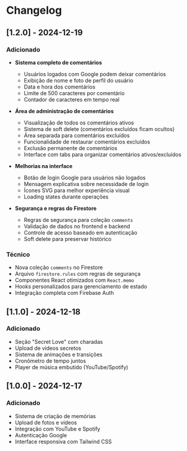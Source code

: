 # Changelog

## [1.2.0] - 2024-12-19

### Adicionado
- **Sistema completo de comentários**
  - Usuários logados com Google podem deixar comentários
  - Exibição de nome e foto de perfil do usuário
  - Data e hora dos comentários
  - Limite de 500 caracteres por comentário
  - Contador de caracteres em tempo real

- **Área de administração de comentários**
  - Visualização de todos os comentários ativos
  - Sistema de soft delete (comentários excluídos ficam ocultos)
  - Área separada para comentários excluídos
  - Funcionalidade de restaurar comentários excluídos
  - Exclusão permanente de comentários
  - Interface com tabs para organizar comentários ativos/excluídos

- **Melhorias na interface**
  - Botão de login Google para usuários não logados
  - Mensagem explicativa sobre necessidade de login
  - Ícones SVG para melhor experiência visual
  - Loading states durante operações

- **Segurança e regras do Firestore**
  - Regras de segurança para coleção `comments`
  - Validação de dados no frontend e backend
  - Controle de acesso baseado em autenticação
  - Soft delete para preservar histórico

### Técnico
- Nova coleção `comments` no Firestore
- Arquivo `firestore.rules` com regras de segurança
- Componentes React otimizados com `React.memo`
- Hooks personalizados para gerenciamento de estado
- Integração completa com Firebase Auth

## [1.1.0] - 2024-12-18

### Adicionado
- Seção "Secret Love" com charadas
- Upload de vídeos secretos
- Sistema de animações e transições
- Cronômetro de tempo juntos
- Player de música embutido (YouTube/Spotify)

## [1.0.0] - 2024-12-17

### Adicionado
- Sistema de criação de memórias
- Upload de fotos e vídeos
- Integração com YouTube e Spotify
- Autenticação Google
- Interface responsiva com Tailwind CSS 